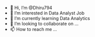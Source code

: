 - 👋 Hi, I’m @Dhiru794
- 👀 I’m interested in Data Analyst Job
- 🌱 I’m currently learning Data Analytics
- 💞️ I’m looking to collaborate on ...
- 📫 How to reach me ...

<!---
Dhiru794/Dhiru794 is a ✨ special ✨ repository because its `README.md` (this file) appears on your GitHub profile.
You can click the Preview link to take a look at your changes.
--->
